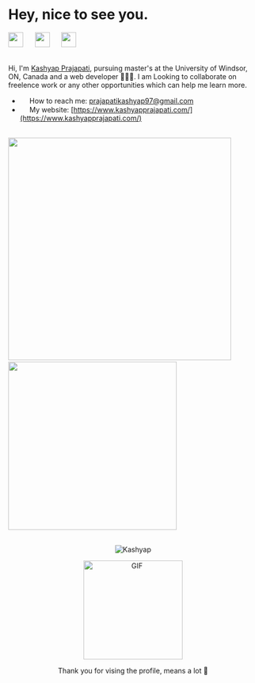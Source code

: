 
<h1 align="left">Hey, nice to see you.</h1>



<div align="left">
<a href="https://www.linkedin.com/in/prajapatikashyap/" target="_blank"><img height="30" src="https://image.flaticon.com/icons/png/512/356/356045.png"></a>&nbsp;&nbsp;&nbsp;&nbsp;&nbsp;
<a href="https://www.instagram.com/krish_4u_/" target="_blank"><img height="30" src="https://image.flaticon.com/icons/png/512/1383/1383263.png"></a>&nbsp;&nbsp;&nbsp;&nbsp;&nbsp;
<a href="https://open.spotify.com/playlist/4Z9EZRAYr1N0vf6fWKV1Uy?si=8f714bad3e4844c5" target="_blank"><img height="30" src="https://image.flaticon.com/icons/png/512/725/725281.png"></a> &nbsp;&nbsp;&nbsp;&nbsp;&nbsp;
</div>


<br>

Hi, I'm [Kashyap Prajapati](http://www.kashyapprajapati.com/), pursuing master's at the University of Windsor, ON, Canada and a web developer 👨🏻‍💻. I am Looking to collaborate on freelence work or any other opportunities which can help me learn more.
<br>
 - <img src="https://emojis.slackmojis.com/emojis/images/1622677862/42976/email.png?1622677862" width="15"/> How to reach me: [prajapatikashyap97@gmail.com](mailto:prajapatikashyap97@gmail.com)
 - <img src="https://img-premium.flaticon.com/png/512/1927/premium/1927746.png?token=exp=1624482283~hmac=eace21b39b1f2c92f01a3919bc23f156" width="15"/> My website: [https://www.kashyapprajapati.com/](https://www.kashyapprajapati.com/)
 
 <br>
<div >
<a align="left">
  <img src="https://github-readme-stats.vercel.app/api/?username=krish4uu&hide=stars,issues,contribs&count_private=true&theme=tokyonight&showicons=true" width="450" />
</a> &nbsp;&nbsp;&nbsp;&nbsp; 
 <a alighn="right">
  <img src="https://github-readme-stats.vercel.app/api/top-langs/?username=krish4uu&layout=compact&langs_count=5&theme=tokyonight" width="340"/>
</a>
</div>
 <br> 
 <p align="center"> <img src="https://komarev.com/ghpvc/?username=krish4uu" alt="Kashyap" /> </p>
 <p align="center"><img align="center" height="200" alt="GIF" src="https://media.giphy.com/media/S6qkS0ETvel6EZat45/giphy.gif" /></p>
 <p align="center"> Thank you for vising the profile, means a lot 🖤 </p>
 



<!---
krish4uu/krish4uu is a ✨ special ✨ repository because its `README.md` (this file) appears on your GitHub profile.
You can click the Preview link to take a look at your changes.
--->
